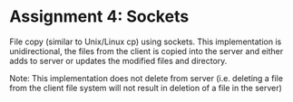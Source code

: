 Assignment 4: Sockets
========
File copy (similar to Unix/Linux cp) using sockets. This implementation is unidirectional, 
the files from the client is copied into the server and either adds to server or updates the 
modified files and directory. 

Note: This implementation does not delete from server (i.e. deleting a file from the client
file system will not result in deletion of a file in the server)